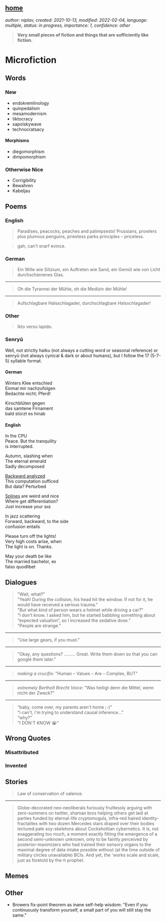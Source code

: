 [home](./index.md)
------------------

*author: niplav, created: 2021-10-13, modified: 2022-02-04, language: multiple, status: in progress, importance: 1, confidence: other*

> __Very small pieces of fiction and things that are sufficiently like
fiction.__

Microfiction
=============

Words
------

### New

* endokremlinology
* quinpedalism
* mesamodernism
* tiktocracy
* sapolskywave
* technocratsacy

#### Morphisms

* diegomorphism
* dimpomorphism

### Otherwise Nice

* Corrigibility
* Bewahren
* Kabeljau

Poems
------

### English

> Paradises, peacocks, peaches and palimpsests! Prussians, prowlers plus
plumous penguins, priestess parks principles – priceless.

> gah, can't snarf evince.

### German

> Ein Wille wie Silizium, ein Auftreten wie Sand, ein Gemüt wie von
Licht durchschienenes Glas.

----

> Oh die Tyrannei der Mühle, oh die Medizin der Mühle!

----

> Aufschlagbare Halsschlagader, durchschlagbare Halsschlagader!

### Other

> Ikto verso lapido.

### Senryū

Well, not strictly haiku (not always a cutting word or seasonal reference)
or senryū (not always cynical & dark or about humans), but I follow
the 17 (5-7-5) syllable format.

#### German

Winters Klee entschied  
Einmal mir nachzufolgen  
Bedachte nicht; Pferd!

Kirschblüten gegen  
das samtene Firnament  
bald stürzt es hinab

#### English

In the CPU  
Peace. But the tranquility  
is interrupted.

Autumn, slashing when  
The eternal emerald  
Sadly decomposed  

[Backward analyzed](https://en.wikipedia.org/wiki/Data-flow_analysis#Backward_analysis)  
This computation sufficed  
But data? Perturbed  

[Splines](https://en.wikipedia.org/wiki/Spline_\(mathematics\)) are weird and nice  
Where get differentiation?  
Just increase your `$m$`  

In jazz scattering  
Forward, backward, to the side  
confusion entails

Please turn off the lights!  
Very high costs arise, when  
The light is on. Thanks.

May your death be like  
The married bachelor, ex  
falso quodlibet

Dialogues
----------

> "Wait, what‽"  
"Yeah! During the collision, his head hit the window. If not for it, he would have received a serious trauma."  
"But what kind of person wears a helmet while driving a car?"  
"I don't know. I asked him, but he started babbling something about “expected valuation”, so I increased the sedative dose."  
"People are strange."

----

> "Use large gears, if you must."

----

> "Okay, any questions? ……… Great. Write them down so that you can google them later."

----

> *making a crucifix*: "Human – Values – Are – Complex, BUT"

----

> *extremely Bertholt Brecht Voice*: "Was heiligt denn die Mittel, wenn nicht der Zweck?"

----

> “baby, come over, my parents aren't home ;-)”  
> “i can't, i'm trying to understand causal inference…”  
> “why?”  
> “I DON'T KNOW 😭”

Wrong Quotes
-------------

### Misattributed

### Invented

Stories
--------

> Law of conservation of valence.

----

> Globe-decorated neo-neoliberals furiously fruitlessly arguing with
zero-summers on twitter, shaman bros helping others get laid at parties
funded by eternal-life cryptomoguls, infra-red haired identity-fractalites
with two dozen Mercedes stars draped over their bodies lectured pale
soy-skeletons about Cockshottian cybernetics. It is, not exaggerating too
much, a moment exactly fitting the emergence of a second semi-unknown
unknown, only to be faintly perceived by posterior-maximizers who had
trained their sensory organs to the maximal degree of data intake possible
without (at the time outside of military circles unavailable) BCIs. And
yet, the 'works scale and scale, just as foretold by the 𝔊 prophet.

Memes
------

Other
------

*	Browers fix-point theorem as inane self-help wisdom: "Even if
	you continuously transform yourself, a small part of you will
	still stay the same."
